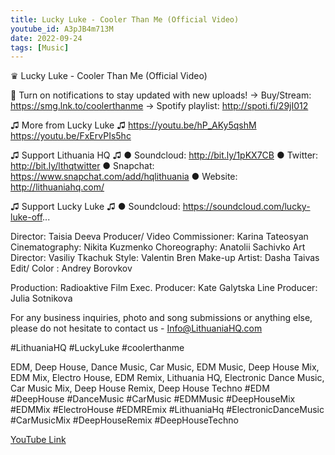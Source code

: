 ```yaml
---
title: Lucky Luke - Cooler Than Me (Official Video)
youtube_id: A3pJB4m713M
date: 2022-09-24
tags: [Music]
---
```

♛ Lucky Luke - Cooler Than Me (Official Video)

🔔 Turn on notifications to stay updated with new uploads!
→ Buy/Stream: https://smg.lnk.to/coolerthanme
→ Spotify playlist: http://spoti.fi/29jI012

♫ More from Lucky Luke ♫
https://youtu.be/hP_AKy5qshM
https://youtu.be/FxErvPIs5hc

♫ Support Lithuania HQ ♫ 
● Soundcloud: http://bit.ly/1pKX7CB
● Twitter: http://bit.ly/lthqtwitter
● Snapchat: https://www.snapchat.com/add/hqlithuania
● Website: http://lithuaniahq.com/

♫  Support Lucky Luke ♫
● Soundcloud: https://soundcloud.com/lucky-luke-off...

Director: Taisia Deeva
Producer/ Video Commissioner: Karina Tateosyan
Cinematography: Nikita Kuzmenko 
Choreography: Anatolii Sachivko
Art Director: Vasiliy Tkachuk
Style: Valentin Bren
Make-up Artist: Dasha Taivas
Edit/ Color : Andrey Borovkov
 
Production: Radioaktive Film
Exec. Producer: Kate Galytska
Line Producer: Julia Sotnikova

For any business inquiries, photo and song submissions or anything else, please do not hesitate to contact us - Info@LithuaniaHQ.com

 #LithuaniaHQ #LuckyLuke #coolerthanme 

EDM, Deep House, Dance Music, Car Music, EDM Music, Deep House Mix, EDM Mix, Electro House, EDM Remix, Lithuania HQ, Electronic Dance Music, Car Music Mix, Deep House Remix, Deep House Techno
 #EDM #DeepHouse #DanceMusic #CarMusic #EDMMusic #DeepHouseMix #EDMMix #ElectroHouse #EDMREmix #LithuaniaHq #ElectronicDanceMusic #CarMusicMix #DeepHouseRemix #DeepHouseTechno

[YouTube Link](https://www.youtube.com/watch?v=A3pJB4m713M)